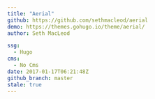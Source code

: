 ```yaml
---
title: "Aerial"
github: https://github.com/sethmacleod/aerial
demo: https://themes.gohugo.io/theme/aerial/
author: Seth MacLeod

ssg:
  - Hugo
cms:
  - No Cms
date: 2017-01-17T06:21:48Z
github_branch: master
stale: true
---
```

